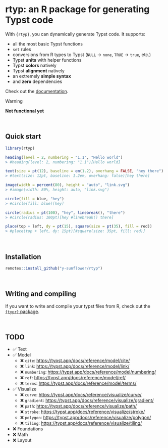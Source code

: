 # rtyp: an R package for generating Typst code

With `{rtyp}`, you can dynamically generate Typst code. It supports:

- all the most basic Typst functions
- `set` rules
- conversions from R types to Typst (`NULL` -> `none`, `TRUE` -> `true`, etc.)
- Typst **units** with helper functions
- Typst **colors** natively
- Typst **alignment** natively
- an extremely **simple syntax**
- and **zero** dependencies

Check out the [documentation](https://y-sunflower.github.io/rtyp/).

> [!WARNING]  
> **Not functional yet**

<br>

## Quick start

```r
library(rtyp)

heading(level = 2, numbering = "1.1", "Hello world")
> #heading(level: 2, numbering: "1.1")[Hello world]

text(size = pt(12), baseline = em(1.2), overhang = FALSE, "hey there")
> #text(size: 12pt, baseline: 1.2em, overhang: false)[hey there]

image(width = percent(80), height = "auto", "link.svg")
> #image(width: 80%, height: auto, "link.svg")

circle(fill = blue, "hey")
> #circle(fill: blue)[hey]

circle(radius = pt(100), "hey", linebreak(), "there")
> #circle(radius: 100pt)[hey #linebreak() there]

place(top + left, dy = pt(15), square(size = pt(35), fill = red))
> #place(top + left, dy: 15pt)[#square(size: 35pt, fill: red)]
```

<br>

## Installation

```r
remotes::install_github("y-sunflower/rtyp")
```

<br>

## Writing and compiling

If you want to write and compile your typst files from R, check out the [`{typr}` package](https://github.com/christopherkenny/typr/).

<br>

## TODO

- ✅ Text
- ✅ Model
  - ❌ `cite`: https://typst.app/docs/reference/model/cite/
  - ❌ `link`: https://typst.app/docs/reference/model/link/
  - ❌ `numbering`: https://typst.app/docs/reference/model/numbering/
  - ❌ `ref`: https://typst.app/docs/reference/model/ref/
  - ❌ `terms`: https://typst.app/docs/reference/model/terms/
- ✅ Visualize
  - ❌ `curve`: https://typst.app/docs/reference/visualize/curve/
  - ❌ `gradient`: https://typst.app/docs/reference/visualize/gradient/
  - ❌ `path`: https://typst.app/docs/reference/visualize/path/
  - ❌ `stroke`: https://typst.app/docs/reference/visualize/stroke/
  - ❌ `polygon`: https://typst.app/docs/reference/visualize/polygon/
  - ❌ `tiling`: https://typst.app/docs/reference/visualize/tiling/
- ❌ Foundations
- ❌ Math
- ❌ Layout

